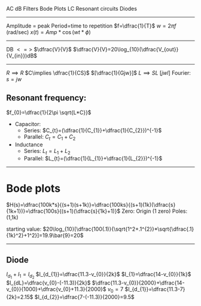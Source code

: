 AC
dB
Filters
Bode Plots
LC Resonant circuits
Diodes
___
Amplitude = peak
Period=time to repetition
$f=\dfrac{1}{T}$
$w=2\pi f$ (rad/sec)
$x(t)=Amp*\cos(wt*\phi)$
___
DB $<=>$ $\dfrac{V}{V}$
$\dfrac{V}{V}=20\log_{10}(\dfrac{V_{out}}{V_{in}})dB$
___
$R\implies R$
$C\implies \dfrac{1}{CS}$ $[\dfrac{1}{Gjw}]$
$L \implies SL$ $[jwl]$
Fourier: $s=jw$

## Resonant frequency:
$f_{0}=\dfrac{1}{2\pi \sqrt{L*C}}$
- Capacitor:
	- Series: $C_{t}=(\dfrac{1}{C_{1}}+\dfrac{1}{C_{2}})^{-1}$
	- Parallel: $C_{t}=C_{1}+C_{2}$
- Inductance
	- Series: $L_{t}=L_{1}+L_{2}$
	- Parallel: $L_{t}=(\dfrac{1}{L_{1}}+\dfrac{1}{L_{2}})^{-1}$




___
# Bode plots
$H(s)=\dfrac{100k*s}{(s+1)(s+1k)}=\dfrac{100ks}{(s+1)(1k)(\dfrac{s}{1k+1})}=\dfrac{100s}{(s+1)(\dfrac{s}{1k}+1)}$
Zero: Origin (1 zero)
Poles: (1,1k)

starting value: $20\log_{10}[\dfrac{100(.1)}{\sqrt{1^2+.1^{2}}*\sqrt{\dfrac{.1}{1k}^2}+1^2}]=19.9\bar{9}=20$
___
## Diode
$I_{d_{1}}+I_{1}=I_{d_{2}}$
$I_{d_{1}}=\dfrac{11.3-v_{0}}{2k}$
$I_{1}=\dfrac{14-v_{0}}{1k}$
$I_{dL}=\dfrac{v_{0}-(-11.3)}{2k}$
$\dfrac{11.3-v_{0}}{2000}+\dfrac{14-v_{0}}{1000}+\dfrac{v_{0}+11.3}{2000}$
$v_{0}=7$
$I_{d_{1}}=\dfrac{11.3-7}{2k}=2.15$
$I_{d_{2}}=\dfrac{7-(-11.3)}{2000}=9.5$